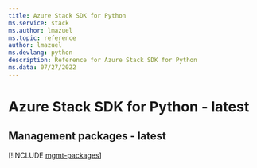 ```yaml
---
title: Azure Stack SDK for Python
ms.service: stack
ms.author: lmazuel
ms.topic: reference
author: lmazuel
ms.devlang: python
description: Reference for Azure Stack SDK for Python
ms.data: 07/27/2022
---
```

# Azure Stack SDK for Python - latest

## Management packages - latest
[!INCLUDE [mgmt-packages](stack-mgmt-index.md)]